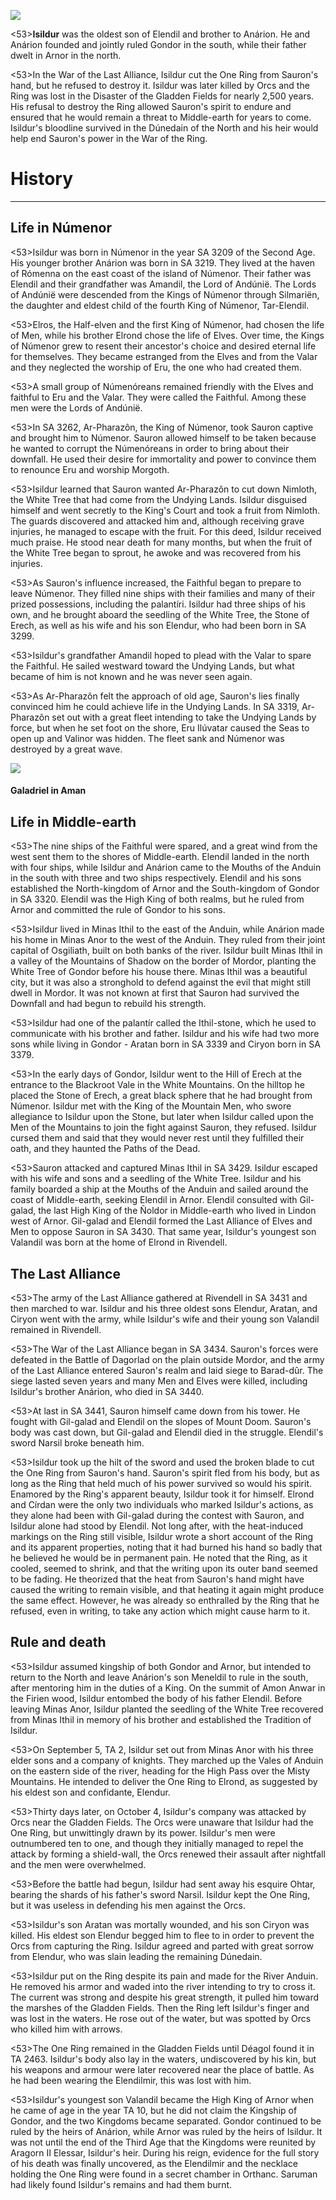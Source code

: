 ![](characters/galadriel/7.jpg)

<53>**Isildur** was the oldest son of Elendil and brother to Anárion. He and Anárion founded and jointly ruled Gondor in the south, while their father dwelt in Arnor in the north.

<53>In the War of the Last Alliance, Isildur cut the One Ring from Sauron's hand, but he refused to destroy it. Isildur was later killed by Orcs and the Ring was lost in the Disaster of the Gladden Fields for nearly 2,500 years. His refusal to destroy the Ring allowed Sauron's spirit to endure and ensured that he would remain a threat to Middle-earth for years to come. Isildur's bloodline survived in the Dúnedain of the North and his heir would help end Sauron's power in the War of the Ring.

# History
---

## **Life in Númenor**

<53>Isildur was born in Númenor in the year SA 3209 of the Second Age. His younger brother Anárion was born in SA 3219. They lived at the haven of Rómenna on the east coast of the island of Númenor. Their father was Elendil and their grandfather was Amandil, the Lord of Andúnië. The Lords of Andúnië were descended from the Kings of Númenor through Silmariën, the daughter and eldest child of the fourth King of Númenor, Tar-Elendil.

<53>Elros, the Half-elven and the first King of Númenor, had chosen the life of Men, while his brother Elrond chose the life of Elves. Over time, the Kings of Númenor grew to resent their ancestor's choice and desired eternal life for themselves. They became estranged from the Elves and from the Valar and they neglected the worship of Eru, the one who had created them.

<53>A small group of Númenóreans remained friendly with the Elves and faithful to Eru and the Valar. They were called the Faithful. Among these men were the Lords of Andúnië.

<53>In SA 3262, Ar-Pharazôn, the King of Númenor, took Sauron captive and brought him to Númenor. Sauron allowed himself to be taken because he wanted to corrupt the Númenóreans in order to bring about their downfall. He used their desire for immortality and power to convince them to renounce Eru and worship Morgoth.

<53>Isildur learned that Sauron wanted Ar-Pharazôn to cut down Nimloth, the White Tree that had come from the Undying Lands. Isildur disguised himself and went secretly to the King's Court and took a fruit from Nimloth. The guards discovered and attacked him and, although receiving grave injuries, he managed to escape with the fruit. For this deed, Isildur received much praise. He stood near death for many months, but when the fruit of the White Tree began to sprout, he awoke and was recovered from his injuries.

<53>As Sauron's influence increased, the Faithful began to prepare to leave Númenor. They filled nine ships with their families and many of their prized possessions, including the palantíri. Isildur had three ships of his own, and he brought aboard the seedling of the White Tree, the Stone of Erech, as well as his wife and his son Elendur, who had been born in SA 3299.

<53>Isildur's grandfather Amandil hoped to plead with the Valar to spare the Faithful. He sailed westward toward the Undying Lands, but what became of him is not known and he was never seen again.

<53>As Ar-Pharazôn felt the approach of old age, Sauron's lies finally convinced him he could achieve life in the Undying Lands. In SA 3319, Ar-Pharazôn set out with a great fleet intending to take the Undying Lands by force, but when he set foot on the shore, Eru Ilúvatar caused the Seas to open up and Valinor was hidden. The fleet sank and Númenor was destroyed by a great wave.

![](characters/galadriel/2.jpg)

#### Galadriel in Aman

## **Life in Middle-earth**

<53>The nine ships of the Faithful were spared, and a great wind from the west sent them to the shores of Middle-earth. Elendil landed in the north with four ships, while Isildur and Anárion came to the Mouths of the Anduin in the south with three and two ships respectively. Elendil and his sons established the North-kingdom of Arnor and the South-kingdom of Gondor in SA 3320. Elendil was the High King of both realms, but he ruled from Arnor and committed the rule of Gondor to his sons.

<53>Isildur lived in Minas Ithil to the east of the Anduin, while Anárion made his home in Minas Anor to the west of the Anduin. They ruled from their joint capital of Osgiliath, built on both banks of the river. Isildur built Minas Ithil in a valley of the Mountains of Shadow on the border of Mordor, planting the White Tree of Gondor before his house there. Minas Ithil was a beautiful city, but it was also a stronghold to defend against the evil that might still dwell in Mordor. It was not known at first that Sauron had survived the Downfall and had begun to rebuild his strength.

<53>Isildur had one of the palantír called the Ithil-stone, which he used to communicate with his brother and father. Isildur and his wife had two more sons while living in Gondor - Aratan born in SA 3339 and Ciryon born in SA 3379.

<53>In the early days of Gondor, Isildur went to the Hill of Erech at the entrance to the Blackroot Vale in the White Mountains. On the hilltop he placed the Stone of Erech, a great black sphere that he had brought from Númenor. Isildur met with the King of the Mountain Men, who swore allegiance to Isildur upon the Stone, but later when Isildur called upon the Men of the Mountains to join the fight against Sauron, they refused. Isildur cursed them and said that they would never rest until they fulfilled their oath, and they haunted the Paths of the Dead.

<53>Sauron attacked and captured Minas Ithil in SA 3429. Isildur escaped with his wife and sons and a seedling of the White Tree. Isildur and his family boarded a ship at the Mouths of the Anduin and sailed around the coast of Middle-earth, seeking Elendil in Arnor. Elendil consulted with Gil-galad, the last High King of the Ñoldor in Middle-earth who lived in Lindon west of Arnor. Gil-galad and Elendil formed the Last Alliance of Elves and Men to oppose Sauron in SA 3430. That same year, Isildur's youngest son Valandil was born at the home of Elrond in Rivendell.

## **The Last Alliance**

<53>The army of the Last Alliance gathered at Rivendell in SA 3431 and then marched to war. Isildur and his three oldest sons Elendur, Aratan, and Ciryon went with the army, while Isildur's wife and their young son Valandil remained in Rivendell.

<53>The War of the Last Alliance began in SA 3434. Sauron's forces were defeated in the Battle of Dagorlad on the plain outside Mordor, and the army of the Last Alliance entered Sauron's realm and laid siege to Barad-dûr. The siege lasted seven years and many Men and Elves were killed, including Isildur's brother Anárion, who died in SA 3440.

<53>At last in SA 3441, Sauron himself came down from his tower. He fought with Gil-galad and Elendil on the slopes of Mount Doom. Sauron's body was cast down, but Gil-galad and Elendil died in the struggle. Elendil's sword Narsil broke beneath him.

<53>Isildur took up the hilt of the sword and used the broken blade to cut the One Ring from Sauron's hand. Sauron's spirit fled from his body, but as long as the Ring that held much of his power survived so would his spirit. Enamored by the Ring's apparent beauty, Isildur took it for himself. Elrond and Círdan were the only two individuals who marked Isildur's actions, as they alone had been with Gil-galad during the contest with Sauron, and Isildur alone had stood by Elendil. Not long after, with the heat-induced markings on the Ring still visible, Isildur wrote a short account of the Ring and its apparent properties, noting that it had burned his hand so badly that he believed he would be in permanent pain. He noted that the Ring, as it cooled, seemed to shrink, and that the writing upon its outer band seemed to be fading. He theorized that the heat from Sauron's hand might have caused the writing to remain visible, and that heating it again might produce the same effect. However, he was already so enthralled by the Ring that he refused, even in writing, to take any action which might cause harm to it.

## **Rule and death**

<53>Isildur assumed kingship of both Gondor and Arnor, but intended to return to the North and leave Anárion's son Meneldil to rule in the south, after mentoring him in the duties of a King. On the summit of Amon Anwar in the Firien wood, Isildur entombed the body of his father Elendil. Before leaving Minas Anor, Isildur planted the seedling of the White Tree recovered from Minas Ithil in memory of his brother and established the Tradition of Isildur.

<53>On September 5, TA 2, Isildur set out from Minas Anor with his three elder sons and a company of knights. They marched up the Vales of Anduin on the eastern side of the river, heading for the High Pass over the Misty Mountains. He intended to deliver the One Ring to Elrond, as suggested by his eldest son and confidante, Elendur.

<53>Thirty days later, on October 4, Isildur's company was attacked by Orcs near the Gladden Fields. The Orcs were unaware that Isildur had the One Ring, but unwittingly drawn by its power. Isildur's men were outnumbered ten to one, and though they initially managed to repel the attack by forming a shield-wall, the Orcs renewed their assault after nightfall and the men were overwhelmed.

<53>Before the battle had begun, Isildur had sent away his esquire Ohtar, bearing the shards of his father's sword Narsil. Isildur kept the One Ring, but it was useless in defending his men against the Orcs.

<53>Isildur's son Aratan was mortally wounded, and his son Ciryon was killed. His eldest son Elendur begged him to flee to in order to prevent the Orcs from capturing the Ring. Isildur agreed and parted with great sorrow from Elendur, who was slain leading the remaining Dúnedain.

<53>Isildur put on the Ring despite its pain and made for the River Anduin. He removed his armor and waded into the river intending to try to cross it. The current was strong and despite his great strength, it pulled him toward the marshes of the Gladden Fields. Then the Ring left Isildur's finger and was lost in the waters. He rose out of the water, but was spotted by Orcs who killed him with arrows.

<53>The One Ring remained in the Gladden Fields until Déagol found it in TA 2463. Isildur's body also lay in the waters, undiscovered by his kin, but his weapons and armour were later recovered near the place of battle. As he had been wearing the Elendilmir, this was lost with him.

<53>Isildur's youngest son Valandil became the High King of Arnor when he came of age in the year TA 10, but he did not claim the Kingship of Gondor, and the two Kingdoms became separated. Gondor continued to be ruled by the heirs of Anárion, while Arnor was ruled by the heirs of Isildur. It was not until the end of the Third Age that the Kingdoms were reunited by Aragorn II Elessar, Isildur's heir. During his reign, evidence for the full story of his death was finally uncovered, as the Elendilmir and the necklace holding the One Ring were found in a secret chamber in Orthanc. Saruman had likely found Isildur's remains and had them burnt.
